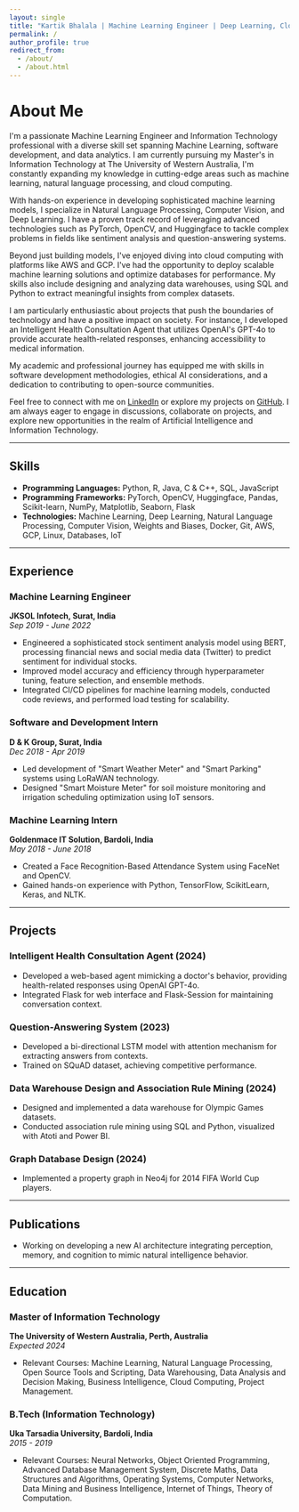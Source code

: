 ```yaml
---
layout: single
title: "Kartik Bhalala | Machine Learning Engineer | Deep Learning, Cloud, and Data Science"
permalink: /
author_profile: true
redirect_from: 
  - /about/
  - /about.html
---
```


# About Me

I'm a passionate Machine Learning Engineer and Information Technology professional with a diverse skill set spanning Machine Learning, software development, and data analytics. I am currently pursuing my Master's in Information Technology at The University of Western Australia, I'm constantly expanding my knowledge in cutting-edge areas such as machine learning, natural language processing, and cloud computing.

With hands-on experience in developing sophisticated machine learning models, I specialize in Natural Language Processing, Computer Vision, and Deep Learning. I have a proven track record of leveraging advanced technologies such as PyTorch, OpenCV, and Huggingface to tackle complex problems in fields like sentiment analysis and question-answering systems.

Beyond just building models, I've enjoyed diving into cloud computing with platforms like AWS and GCP. I've had the opportunity to deploy scalable machine learning solutions and optimize databases for performance. My skills also include designing and analyzing data warehouses, using SQL and Python to extract meaningful insights from complex datasets.

I am particularly enthusiastic about projects that push the boundaries of technology and have a positive impact on society. For instance, I developed an Intelligent Health Consultation Agent that utilizes OpenAI's GPT-4o to provide accurate health-related responses, enhancing accessibility to medical information.

My academic and professional journey has equipped me with skills in software development methodologies, ethical AI considerations, and a dedication to contributing to open-source communities.

Feel free to connect with me on [LinkedIn](https://www.linkedin.com/in/kartik-bhalala/) or explore my projects on [GitHub](https://github.com/kartikbhalala). I am always eager to engage in discussions, collaborate on projects, and explore new opportunities in the realm of Artificial Intelligence and Information Technology.

---

## Skills

- **Programming Languages:** Python, R, Java, C & C++, SQL, JavaScript
- **Programming Frameworks:** PyTorch, OpenCV, Huggingface, Pandas, Scikit-learn, NumPy, Matplotlib, Seaborn, Flask
- **Technologies:** Machine Learning, Deep Learning, Natural Language Processing, Computer Vision, Weights and Biases, Docker, Git, AWS, GCP, Linux, Databases, IoT

---

## Experience

### Machine Learning Engineer
**JKSOL Infotech, Surat, India**  
*Sep 2019 - June 2022*
- Engineered a sophisticated stock sentiment analysis model using BERT, processing financial news and social media data (Twitter) to predict sentiment for individual stocks.
- Improved model accuracy and efficiency through hyperparameter tuning, feature selection, and ensemble methods.
- Integrated CI/CD pipelines for machine learning models, conducted code reviews, and performed load testing for scalability.

### Software and Development Intern
**D & K Group, Surat, India**  
*Dec 2018 - Apr 2019*
- Led development of "Smart Weather Meter" and "Smart Parking" systems using LoRaWAN technology.
- Designed "Smart Moisture Meter" for soil moisture monitoring and irrigation scheduling optimization using IoT sensors.

### Machine Learning Intern
**Goldenmace IT Solution, Bardoli, India**  
*May 2018 - June 2018*
- Created a Face Recognition-Based Attendance System using FaceNet and OpenCV.
- Gained hands-on experience with Python, TensorFlow, ScikitLearn, Keras, and NLTK.

---

## Projects

### Intelligent Health Consultation Agent (2024)
- Developed a web-based agent mimicking a doctor's behavior, providing health-related responses using OpenAI GPT-4o.
- Integrated Flask for web interface and Flask-Session for maintaining conversation context.

### Question-Answering System (2023)
- Developed a bi-directional LSTM model with attention mechanism for extracting answers from contexts.
- Trained on SQuAD dataset, achieving competitive performance.

### Data Warehouse Design and Association Rule Mining (2024)
- Designed and implemented a data warehouse for Olympic Games datasets.
- Conducted association rule mining using SQL and Python, visualized with Atoti and Power BI.

### Graph Database Design (2024)
- Implemented a property graph in Neo4j for 2014 FIFA World Cup players.

---

## Publications

- Working on developing a new AI architecture integrating perception, memory, and cognition to mimic natural intelligence behavior.

---

## Education

### Master of Information Technology
**The University of Western Australia, Perth, Australia**  
*Expected 2024*  
- Relevant Courses: Machine Learning, Natural Language Processing, Open Source Tools and Scripting, Data Warehousing, Data Analysis and Decision Making, Business Intelligence, Cloud Computing, Project Management.

### B.Tech (Information Technology)
**Uka Tarsadia University, Bardoli, India**  
*2015 - 2019*  
- Relevant Courses: Neural Networks, Object Oriented Programming, Advanced Database Management System, Discrete Maths, Data Structures and Algorithms, Operating Systems, Computer Networks, Data Mining and Business Intelligence, Internet of Things, Theory of Computation.

